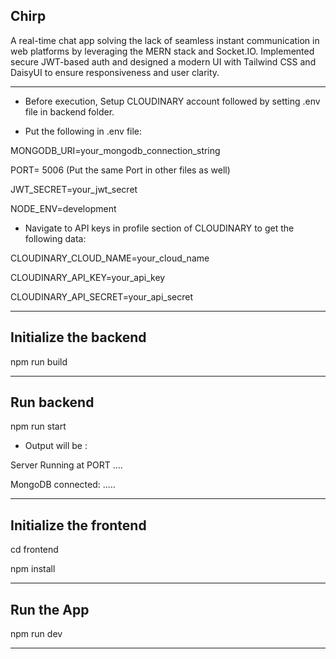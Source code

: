 

Chirp
------------------------
A real-time chat app solving the lack of seamless instant communication in web platforms by leveraging the MERN
stack and Socket.IO. Implemented secure JWT-based auth and designed a modern UI with Tailwind CSS and
DaisyUI to ensure responsiveness and user clarity.

--------------------------------------------------------------------------------------


- Before execution, 
Setup CLOUDINARY account followed by setting .env file in backend folder.

-  Put the following in .env file:






MONGODB_URI=your_mongodb_connection_string

PORT= 5006
(Put the same Port in other files as well)

JWT_SECRET=your_jwt_secret

NODE_ENV=development

- Navigate to API keys in profile section of CLOUDINARY to get the following data:

CLOUDINARY_CLOUD_NAME=your_cloud_name

CLOUDINARY_API_KEY=your_api_key

CLOUDINARY_API_SECRET=your_api_secret



------------------------------------------------------------------------------
 Initialize the backend
 ---------------------------------------
npm run build

-----------------------------------------------------------------------------
Run backend
 ------------------------------------------
npm run start

-  Output will be :
   
Server Running at PORT ....

MongoDB connected: .....

-----------------------------------------------------------------------------
Initialize the frontend
-------------------------------------------

cd frontend

npm install

-----------------------------------------
 Run the App
 -------------------------

npm run dev

------------------

  


